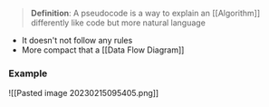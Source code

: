 > **Definition**: A pseudocode is a way to explain an [[Algorithm]] differently like code but more natural language

- It doesn't not follow any rules 
- More compact that a [[Data Flow Diagram]]

### Example
![[Pasted image 20230215095405.png]]

